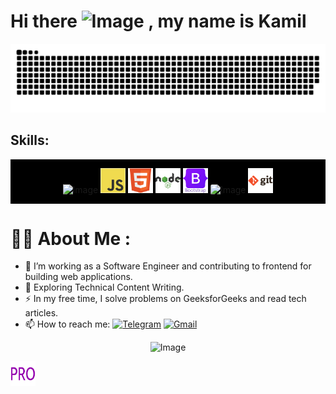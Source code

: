 # Hi there   <img src="https://camo.githubusercontent.com/0c732027af8a28d138e3698181f7be7c9b97d443b4beb9c7ce8ec4cffc6b4767/68747470733a2f2f6d656469612e67697068792e636f6d2f6d656469612f6876524a434c467a6361737252346961377a2f67697068792e676966" alt="Image" style="width: 3%;" /> , my name is Kamil
![](https://raw.githubusercontent.com/1999AZZAR/1999AZZAR/readme/resources/img/grid-snake.svg)



## Skills: 
<div style="background-color: black; display: flex;
    align-items: center;
    justify-content: center; ">

<img src="https://cdn1.iconfinder.com/data/icons/programing-development-8/24/react_logo-512.png" alt="Image"
            style="width: 40px; height: 40px; " />
        <img src="https://github.com/devicons/devicon/raw/master/icons/javascript/javascript-original.svg" alt="Image"
           style="width: 40px; height: 40px; " />
        <img src="https://github.com/devicons/devicon/raw/master/icons/html5/html5-original.svg" alt="Image"
            style="width: 40px; height: 40px; " />
        <img src="https://github.com/devicons/devicon/raw/master/icons/nodejs/nodejs-original-wordmark.svg" alt="Image"
            style="width: 40px; height: 40px; " />
        <img src="https://github.com/devicons/devicon/raw/master/icons/bootstrap/bootstrap-original-wordmark.svg"
            alt="Image" style="width: 40px; height: 40px; " />
        <img src="https://cdn.iconscout.com/icon/free/png-256/free-typescript-3521774-2945272.png?f=webp"
            alt="Image" style="width: 40px; height: 40px; border-radius: 3px;" />
        <img src="https://github.com/devicons/devicon/raw/master/icons/git/git-original-wordmark.svg" alt="Image"
            style="width: 40px; height: 40px;" />


</div>

# 👩‍💻 About Me :

- 🔭 I’m working as a Software Engineer and contributing to frontend for building web applications.
- 🌱  Exploring Technical Content Writing.
- ⚡  In my free time, I solve problems on GeeksforGeeks and read tech articles.
- 📫 How to reach me: [<img src='https://img.shields.io/badge/-Sadigov-blue?style=flat&logo=Telegram&logoColor=white' alt='Telegram' height='20'>](https://t.me/Sadigov26)  [<img src='https://img.shields.io/badge/-sadigovkamil2%40gmail.com-red?style=for-the-badge&logo=gmail&logoColor=white' alt='Gmail' height='20'>](mailto:sadigovkamil2@gmail.com) 
<div align="center">
  <img src="https://camo.githubusercontent.com/d26893d99fe76f99fcf7d36e586ad8a0133c131fd4b101fe56494105b4238549/68747470733a2f2f6d656469612e67697068792e636f6d2f6d656469612f645765734263544c61766b5a754733354d492f67697068792e676966" alt="Image" style="width: 60%;" />
</div>

 

 

<a href='https://github.com/pricing'><img src='https://raw.githubusercontent.com/acervenky/animated-github-badges/master/assets/pro.gif' width='40' height='40'></a> 

